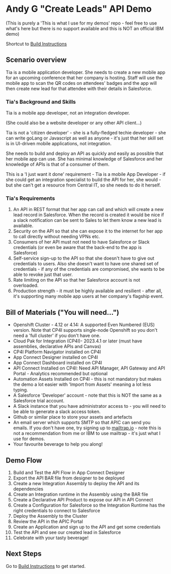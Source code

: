 # Andy G "Create Leads" API Demo
(This is purely a 'This is what I use for my demos' repo - feel free to use what's here but there is no support available and this is NOT an official IBM demo)

Shortcut to [Build Instructions](Docs/README.md)
## Scenario overview
Tia is a mobile application developer. She needs to create a new mobile app for an upcoming conference that her company is hosting. Staff will use the mobile app to scan the QR codes on attendees' badges and the app will then create new lead for that attendee with their details in Salesforce.

### Tia's Background and Skills

Tia is a mobile app developer, not an integration developer.

(She could also be a website developer or any other API client...)

Tia is not a 'citizen developer' - she is a fully-fledged techie developer - she can write goLang or Javascript as well as anyone  - it's just that her skill set is in UI-driven mobile applications, not integration.

She needs to build and deploy an API as quickly and easily as possible that her mobile app can use. She has minimal knowledge of Salesforce and her knowledge of APIs is that of a consumer of them.

This is a 'I just want it done' requirement - Tia is a mobile App Developer - if she could get an integration specialist to build the API for her, she would - but she can't get a resource from Central IT, so she needs to do it herself.

### Tia's Requirements
1. An API in REST format that her app can call and which will create a new lead record in Salesforce. When the record is created it would be nice if a slack notification can be sent to Sales to let them know a new lead is available.
2. Security on the API so that she can expose it to the internet for her app to call directly without needing VPNs etc.
3. Consumers of her API must not need to have Salesforce or Slack credentials (or even be aware that the back-end to the app is Salesforce)
4. Self-service sign-up to the API so that she doesn't have to give out credentials to users. Also she doesn't want to have one shared set of credentials - if any of the credentials are compromised, she wants to be able to revoke just that user.
5. Rate limiting on the API so that her Salesforce account is not overloaded.
6. Production strength - it must be highly available and resilient - after all, it's supporting many mobile app users at her company's flagship event.

## Bill of Materials ("You will need...")
* Openshift Cluster - 4.12 or 4.14: A supported Even Numbered (EUS) version. Note that CP4I supports single-node Openshift so you don't need a 'full cluster' if you don't have one.
* Cloud Pak for Integration (CP4I)- 2023.4.1 or later (must have assemblies, declarative APIs and Canvas)
* CP4I Platform Navigator installed on CP4I
* App Connect Designer installed on CP4I
* App Connect Dashboard installed on CP4I
* API Connect Installed on CP4I: Need API Manager, API Gateway and API Portal - Analytics recommended but optional
* Automation Assets Installed on CP4I - this is not mandatory but makes the demo a lot easier with 'Import from Assets' meaning a lot less typing.
* A Salesforce 'Developer' account - note that this is NOT the same as a Salesforce trial account.
* A Slack instance that you have administrator access to - you will need to be able to generate a slack access token.
* Github or similar place to store your assets and artefacts
* An email server which supports SMTP so that APIC can send you emails. If you don't have one, try signing up to [mailtrap.io](https://mailtrap.io) - note this is not a recommendation from me or IBM to use mailtrap - it's just what I use for demos.
* Your favourite beverage to help you along!

## Demo Flow
1. Build and Test the API Flow in App Connect Designer
2. Export the API BAR file from designer to be deployed
3. Create a new Integration Assembly to deploy the API and its dependencies
4. Create an Integration runtime in the Assembly using the BAR file
5. Create a Declarative API Product to expose our API in API Connect
6. Create a Configuration for Salesforce so the Integration Runtime has the right credentials to connect to Salesforce
7. Deploy the Assembly to the Cluster
8. Review the API in the APIC Portal
9. Create an Application and sign up to the API and get some credentials
10. Test the API and see our created lead in Salesforce
11. Celebrate with your tasty beverage!

## Next Steps
Go to [Build Instructions](Docs/README.md) to get started.